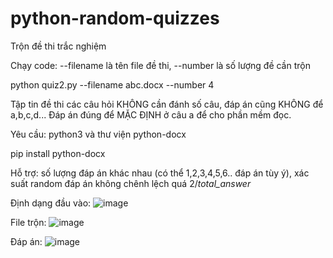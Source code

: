 # python-random-quizzes
Trộn đề thi trắc nghiệm

Chạy code: --filename là tên file đề thi, --number là số lượng đề cần trộn

python quiz2.py --filename abc.docx --number 4

Tập tin đề thi các câu hỏi KHÔNG cần đánh số câu, đáp án cũng KHÔNG để a,b,c,d... Đáp án đúng để MẶC ĐỊNH ở câu a để cho phần mềm đọc.

Yêu cầu: python3 và thư viện python-docx

pip install python-docx

Hỗ trợ: số lượng đáp án khác nhau (có thể 1,2,3,4,5,6.. đáp án tùy ý), xác suất random đáp án không chênh lệch quá 2/_total_answer_

Định dạng đầu vào:
![image](https://user-images.githubusercontent.com/659760/112718457-b3522880-8f25-11eb-96c2-84e5e435929c.png)

File trộn:
![image](https://user-images.githubusercontent.com/659760/112718465-c4029e80-8f25-11eb-99e4-d445859dd7c7.png)

Đáp án:
![image](https://user-images.githubusercontent.com/659760/112718470-d11f8d80-8f25-11eb-88fc-577984cec73a.png)

